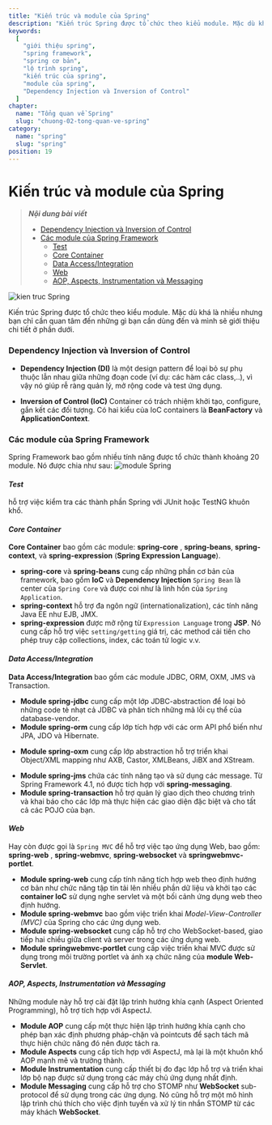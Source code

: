 ```yaml
---
title: "Kiến trúc và module của Spring"
description: "Kiến trúc Spring được tổ chức theo kiểu module. Mặc dù khá là nhiều nhưng bạn chỉ cần quan tâm đến những gì bạn cần dùng đến và mình sẽ giới thiệu chi tiết ở phần dưới."
keywords:
  [
    "giới thiệu spring",
    "spring framework",
    "spring cơ bản",
    "lộ trình spring",
    "kiến trúc của spring",
    "module của spring",
    "Dependency Injection và Inversion of Control"
  ]
chapter:
  name: "Tổng quan về Spring"
  slug: "chuong-02-tong-quan-ve-spring"
category:
  name: "spring"
  slug: "spring"
position: 19
---
```


# Kiến trúc và module của Spring

> ***Nội dung bài viết***
> - [Dependency Injection và Inversion of Control](#dependency-injection-và-inversion-of-control)
> - [Các module của Spring Framework](#các-module-của-spring-framework)
>   - [Test](#test)
>   - [Core Container](#core-container)
>   - [Data Access/Integration](#data-accessintegration)
>   - [Web](#web)
>   - [AOP, Aspects, Instrumentation và Messaging](#aop-aspects-instrumentation-và-messaging)

![kien truc Spring](https://github.com/techmely/hoc-lap-trinh/blob/e72dcc6a6a85dcd1a701deac442986ca56906c8a/spring-boot/images/spring-architecture.jpg)

Kiến trúc Spring được tổ chức theo kiểu module. Mặc dù khá là nhiều nhưng bạn chỉ cần quan tâm đến những gì bạn cần dùng đến và mình sẽ giới thiệu chi tiết ở phần dưới.

### Dependency Injection và Inversion of Control

- **Dependency Injection (DI)** là một design pattern để loại bỏ sự phụ thuộc lẫn nhau giữa những đoạn code (ví dụ: các hàm các class,..), vì vậy nó giúp rễ ràng quản lý, mở rộng code và test ứng dụng.

- **Inversion of Control (IoC)** Container có trách nhiệm khởi tạo, configure, gắn kết các đối tượng. Có hai kiểu của IoC containers là **BeanFactory** và **ApplicationContext**.


### Các module của Spring Framework
Spring Framework bao gồm nhiều tính năng được tổ chức thành khoảng 20 module. Nó được chia như sau:
![module Spring](https://github.com/techmely/hoc-lap-trinh/blob/spring-boots/spring-boot/images/spring-overview.png)

#### *Test*  
hỗ trợ việc kiểm tra các thành phần Spring với JUnit hoặc TestNG khuôn khổ.

#### *Core Container*  
**Core Container** bao gồm các module: **spring-core** , **spring-beans**, **spring-context**, và **spring-expression** (<b>Spring Expression Language</b>).

- **spring-core** và **spring-beans** cung cấp những phần cơ bản của framework, bao gồm **IoC** và **Dependency Injection** `Spring Bean` là center của `Spring Core` 
và được coi như là linh hồn của `Spring Application`.
- **spring-context** hỗ trợ đa ngôn ngữ (internationalization), các tính năng Java EE như EJB, JMX.
- **spring-expression** được mở rộng từ `Expression Language` trong **JSP**. Nó cung cấp hỗ trợ việc `setting/getting` giá trị, các method cải tiến cho phép truy cập collections, index, các toán tử logic v.v.


#### *Data Access/Integration*  
**Data Access/Integration** bao gồm các module JDBC, ORM, OXM, JMS và Transaction.
- **Module spring-jdbc** cung cấp một lớp JDBC-abstraction để loại bỏ những code tẻ nhạt cả JDBC và phân tích những mã lỗi cụ thể của database-vendor.
- **Module spring-orm** cung cấp lớp tích hợp với các orm API phổ biến như JPA, JDO và Hibernate.
* **Module spring-oxm** cung cấp lớp abstraction hỗ trợ triển khai Object/XML mapping như AXB, Castor, XMLBeans, JiBX and XStream.
- **Module spring-jms** chứa các tính năng tạo và sử dụng các message. Từ Spring Framework 4.1, nó được tích hợp với **spring-messaging**.
- **Module spring-transaction** hỗ trợ quản lý giao dịch theo chương trình và khai báo cho các lớp mà thực hiện các giao diện đặc biệt và cho tất cả các POJO của bạn.


#### *Web*  
Hay còn được gọi là `Spring MVC` để hỗ trợ việc tạo ứng dụng Web, bao gồm: **spring-web** , **spring-webmvc**, **spring-websocket** và **springwebmvc-portlet**.

- **Module spring-web** cung cấp tính năng tích hợp web theo định hướng cơ bản như chức năng tập tin tải lên nhiều phần dữ liệu và khởi tạo các **container 
IoC** sử dụng nghe servlet và một bối cảnh ứng dụng web theo định hướng.
- **Module spring-webmvc** bao gồm việc triển khai *Model-View-Controller (MVC)* của Spring cho các ứng dụng web.
- **Module spring-websocket** cung cấp hỗ trợ cho WebSocket-based, giao tiếp hai chiều giữa client và server trong các ứng dụng web.
- **Module springwebmvc-portlet** cung cấp việc triển khai MVC được sử dụng trong môi trường portlet và ánh xạ chức năng của **module Web-Servlet**.


#### *AOP, Aspects, Instrumentation và Messaging*  
Những module này hỗ trợ cài đặt lập trình hướng khía cạnh (Aspect Oriented Programming), hỗ trợ tích hợp với AspectJ.
- **Module AOP** cung cấp một thực hiện lập trình hướng khía cạnh cho phép bạn xác định phương pháp-chặn và pointcuts để sạch tách mã thực hiện chức 
năng đó nên được tách ra.
- **Module Aspects** cung cấp tích hợp với AspectJ, mà lại là một khuôn khổ AOP mạnh mẽ và trưởng thành.
- **Module Instrumentation** cung cấp thiết bị đo đạc lớp hỗ trợ và triển khai lớp bộ nạp được sử dụng trong các máy chủ ứng dụng nhất định.
- **Module Messaging** cung cấp hỗ trợ cho STOMP như **WebSocket** sub-protocol để sử dụng trong các ứng dụng. Nó cũng hỗ trợ một mô hình lập trình chú thích 
cho việc định tuyến và xử lý tin nhắn STOMP từ các máy khách **WebSocket**.